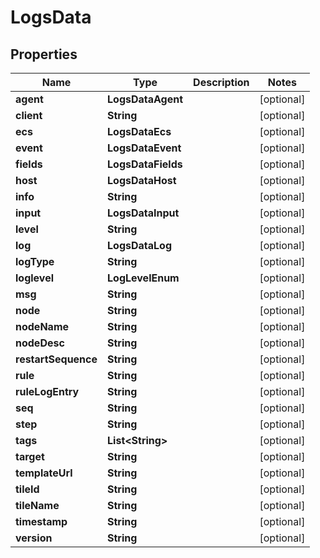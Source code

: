 

# LogsData


## Properties

| Name | Type | Description | Notes |
|------------ | ------------- | ------------- | -------------|
|**agent** | **LogsDataAgent** |  |  [optional] |
|**client** | **String** |  |  [optional] |
|**ecs** | **LogsDataEcs** |  |  [optional] |
|**event** | **LogsDataEvent** |  |  [optional] |
|**fields** | **LogsDataFields** |  |  [optional] |
|**host** | **LogsDataHost** |  |  [optional] |
|**info** | **String** |  |  [optional] |
|**input** | **LogsDataInput** |  |  [optional] |
|**level** | **String** |  |  [optional] |
|**log** | **LogsDataLog** |  |  [optional] |
|**logType** | **String** |  |  [optional] |
|**loglevel** | **LogLevelEnum** |  |  [optional] |
|**msg** | **String** |  |  [optional] |
|**node** | **String** |  |  [optional] |
|**nodeName** | **String** |  |  [optional] |
|**nodeDesc** | **String** |  |  [optional] |
|**restartSequence** | **String** |  |  [optional] |
|**rule** | **String** |  |  [optional] |
|**ruleLogEntry** | **String** |  |  [optional] |
|**seq** | **String** |  |  [optional] |
|**step** | **String** |  |  [optional] |
|**tags** | **List&lt;String&gt;** |  |  [optional] |
|**target** | **String** |  |  [optional] |
|**templateUrl** | **String** |  |  [optional] |
|**tileId** | **String** |  |  [optional] |
|**tileName** | **String** |  |  [optional] |
|**timestamp** | **String** |  |  [optional] |
|**version** | **String** |  |  [optional] |



